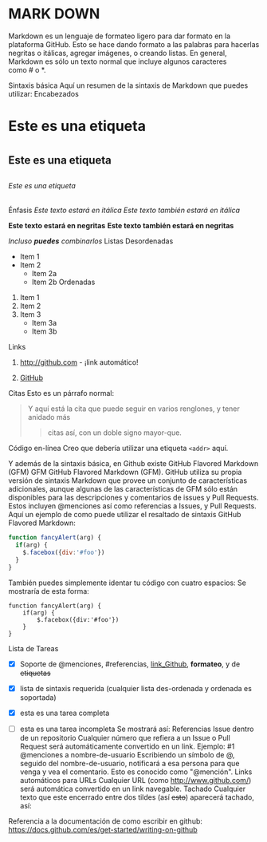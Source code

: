 # MARK DOWN
Markdown es un lenguaje de formateo ligero para dar formato en la plataforma GitHub.
Esto se hace dando formato a las palabras para hacerlas negritas o itálicas, agregar imágenes, o creando listas. En general, Markdown es sólo un texto normal que incluye algunos caracteres como # o *.

Sintaxis básica
Aquí un resumen de la sintaxis de Markdown que puedes utilizar:
Encabezados
# Este es una etiqueta <h1>
## Este es una etiqueta <h2>
###### Este es una etiqueta <h6>
Énfasis
*Este texto estará en itálica*
_Este texto también estará en itálica_

**Este texto estará en negritas**
__Este texto también estará en negritas__

*Incluso **puedes** combinarlos*
Listas
Desordenadas
* Item 1
* Item 2
    * Item 2a
    * Item 2b
Ordenadas
1. Item 1
2. Item 2
3. Item 3
    * Item 3a
    * Item 3b

Links
1. http://github.com - ¡link automático!

2. [GitHub](http://github.com)

Citas
Esto es un párrafo normal:

> Y aquí está la cita que puede
> seguir en varios renglones, y tener anidado más
> > citas así, con un doble signo mayor-que.

Código en-línea
Creo que debería utilizar una etiqueta `<addr>` aquí.

Y además de la sintaxis básica, en Github existe GitHub Flavored Markdown (GFM)
GFM
GitHub Flavored Markdown (GFM). GitHub utiliza su propia versión de sintaxis Markdown que provee un conjunto de características adicionales, aunque algunas de las características de GFM sólo están disponibles para las descripciones y comentarios de issues y Pull Requests. Estos incluyen @menciones así como referencias a Issues, y Pull Requests. 
Aquí un ejemplo de como puede utilizar el resaltado de sintaxis GitHub Flavored Markdown:
```javascript
function fancyAlert(arg) {
  if(arg) {
    $.facebox({div:'#foo'})
  }
}
```
También puedes simplemente identar tu código con cuatro espacios:
Se mostraría de esta forma:

    function fancyAlert(arg) {
        if(arg) {
            $.facebox({div:'#foo'})
        }
    }
Lista de Tareas
- [x] Soporte de @menciones, #referencias, [link_Github](https://github.com/), **formateo**, y de <del>etiquetas</del>
- [x] lista de sintaxis requerida (cualquier lista des-ordenada y ordenada es soportada)
- [x] esta es una tarea completa
- [ ] esta es una tarea incompleta
Se mostrará así:
Referencias Issue dentro de un repositorio
Cualquier número que refiera a un Issue o Pull Request será automáticamente convertido en un link. Ejemplo: #1
@menciones a nombre-de-usuario
Escribiendo un símbolo de @, seguido del nombre-de-usuario, notificará a esa persona para que venga y vea el comentario. Esto es conocido como "@mención".
Links automáticos para URLs
Cualquier URL (como http://www.github.com/) será automática convertido en un link navegable.
Tachado
Cualquier texto que este encerrado entre dos tildes (así ~~esto~~) aparecerá tachado, así: 


Referencia a la documentación de como escribir en github:
https://docs.github.com/es/get-started/writing-on-github
